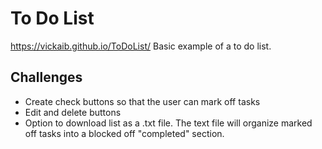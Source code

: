 # To Do List
https://vickaib.github.io/ToDoList/
Basic example of a to do list. 

## Challenges
- Create check buttons so that the user can mark off tasks
- Edit and delete buttons
- Option to download list as a .txt file. The text file will organize marked off tasks into a blocked off "completed" section.

